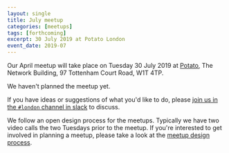```yaml
---
layout: single
title: July meetup
categories: [meetups]
tags: [forthcoming]
excerpt: 30 July 2019 at Potato London
event_date: 2019-07
---
```


Our April meetup will take place on Tuesday 30 July 2019 at [Potato](https://p.ota.to/), The Network Building, 97 Tottenham Court Road, W1T 4TP.

We haven't planned the meetup yet. 

If you have ideas or suggestions of what you'd like to do, please [join us in the `#london` channel in slack](https://join.slack.com/t/liberatingstructures/shared_invite/enQtNTQ1MTQwODY1NjA1LTMxZTI2Y2U3NjU0YzcyNmRlMGFiNmUzMzhkNDAxOTU3OWM3NGQ3ODAzOTQzMGQyY2QxOWQ5MjYyZmE5ODljZTI) to discuss.

We follow an open design process for the meetups. Typically we have two video calls the two Tuesdays prior to the meetup. If you're interested to get involved in planning a meetup, please take a look at the [meetup design process](/meetup-design-process).
